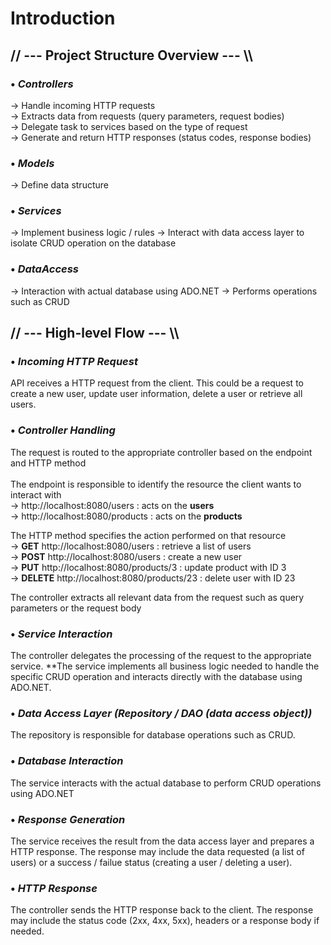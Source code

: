 # Introduction

## // --- Project Structure Overview --- \\\

### • *Controllers*
→ Handle incoming HTTP requests <br>
→ Extracts data from requests (query parameters, request bodies) <br>
→ Delegate task to services based on the type of request <br>
→ Generate and return HTTP responses (status codes, response bodies)

### • *Models*
→ Define data structure

### • *Services*
→ Implement business logic / rules
→ Interact with data access layer to isolate CRUD operation on the database

### • *DataAccess*
→ Interaction with actual database using ADO.NET
→ Performs operations such as CRUD

## // --- High-level Flow --- \\\

### • *Incoming HTTP Request*
API receives a HTTP request from the client. This could be a request to create a new user, update user information, delete a user or retrieve all users.

### • *Controller Handling*
The request is routed to the appropriate controller based on the endpoint and HTTP method <br> <br> The endpoint is responsible to identify the resource the client wants to interact with <br>
→ http://localhost:8080/users : acts on the **users** <br>
→ http://localhost:8080/products : acts on the **products** <br>

The HTTP method specifies the action performed on that resource <br>
→ **GET** http://localhost:8080/users : retrieve a list of users <br>
→ **POST** http://localhost:8080/users : create a new user <br>
→ **PUT** http://localhost:8080/products/3 : update product with ID 3 <br>
→ **DELETE** http://localhost:8080/products/23  : delete user with ID 23 <br>

The controller extracts all relevant data from the request such as query parameters or the request body

### • *Service Interaction*
The controller delegates the processing of the request to the appropriate service. **The service implements all business logic needed to handle the specific CRUD operation and interacts directly with the database using ADO.NET.

### • *Data Access Layer (Repository / DAO (data access object))*
The repository is responsible for database operations such as CRUD.

### • *Database Interaction*
The service interacts with the actual database to perform CRUD operations using ADO.NET

### • *Response Generation*
The service receives the result from the data access layer and prepares a HTTP response. The response may include the data requested (a list of users) or a success / failue status (creating a user / deleting a user).

### • *HTTP Response*
The controller sends the HTTP response back to the client. The response may include the status code (2xx, 4xx, 5xx), headers or a response body if needed.